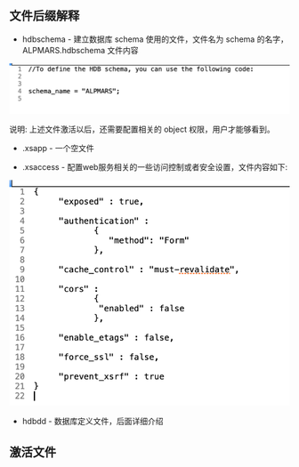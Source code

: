 ## 文件后缀解释
* hdbschema - 建立数据库 schema 使用的文件，文件名为 schema 的名字，ALPMARS.hdbschema 文件内容

![ALPMARS.hdbschema](./images/alpmars-hdbschema.png)

说明: 上述文件激活以后，还需要配置相关的 object 权限，用户才能够看到。

* .xsapp - 一个空文件

* .xsaccess - 配置web服务相关的一些访问控制或者安全设置，文件内容如下:

![.xsaccess](./images/xsaccess.png)

* hdbdd - 数据库定义文件，后面详细介绍

## 激活文件

